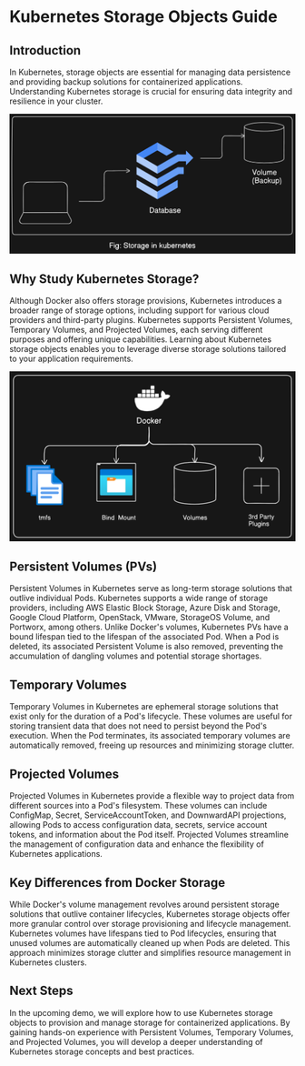 # Kubernetes Storage Objects Guide

## Introduction
In Kubernetes, storage objects are essential for managing data persistence and providing backup solutions for containerized applications. Understanding Kubernetes storage is crucial for ensuring data integrity and resilience in your cluster.

![](./images/storage.png)

## Why Study Kubernetes Storage?
Although Docker also offers storage provisions, Kubernetes introduces a broader range of storage options, including support for various cloud providers and third-party plugins. Kubernetes supports Persistent Volumes, Temporary Volumes, and Projected Volumes, each serving different purposes and offering unique capabilities. Learning about Kubernetes storage objects enables you to leverage diverse storage solutions tailored to your application requirements.

![](./images/dockerstorage.png)

## Persistent Volumes (PVs)
Persistent Volumes in Kubernetes serve as long-term storage solutions that outlive individual Pods. Kubernetes supports a wide range of storage providers, including AWS Elastic Block Storage, Azure Disk and Storage, Google Cloud Platform, OpenStack, VMware, StorageOS Volume, and Portworx, among others. Unlike Docker's volumes, Kubernetes PVs have a bound lifespan tied to the lifespan of the associated Pod. When a Pod is deleted, its associated Persistent Volume is also removed, preventing the accumulation of dangling volumes and potential storage shortages.

## Temporary Volumes
Temporary Volumes in Kubernetes are ephemeral storage solutions that exist only for the duration of a Pod's lifecycle. These volumes are useful for storing transient data that does not need to persist beyond the Pod's execution. When the Pod terminates, its associated temporary volumes are automatically removed, freeing up resources and minimizing storage clutter.

## Projected Volumes
Projected Volumes in Kubernetes provide a flexible way to project data from different sources into a Pod's filesystem. These volumes can include ConfigMap, Secret, ServiceAccountToken, and DownwardAPI projections, allowing Pods to access configuration data, secrets, service account tokens, and information about the Pod itself. Projected Volumes streamline the management of configuration data and enhance the flexibility of Kubernetes applications.

## Key Differences from Docker Storage
While Docker's volume management revolves around persistent storage solutions that outlive container lifecycles, Kubernetes storage objects offer more granular control over storage provisioning and lifecycle management. Kubernetes volumes have lifespans tied to Pod lifecycles, ensuring that unused volumes are automatically cleaned up when Pods are deleted. This approach minimizes storage clutter and simplifies resource management in Kubernetes clusters.

## Next Steps
In the upcoming demo, we will explore how to use Kubernetes storage objects to provision and manage storage for containerized applications. By gaining hands-on experience with Persistent Volumes, Temporary Volumes, and Projected Volumes, you will develop a deeper understanding of Kubernetes storage concepts and best practices.